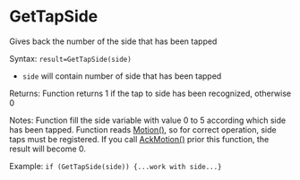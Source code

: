 # GetTapSide 

Gives back the number of the side that has been tapped 

Syntax: `result=GetTapSide(side)` 

* `side` will contain number of side that has been tapped

Returns: Function returns 1 if the tap to side has been recognized, otherwise 0 

Notes: Function fill the side variable with value 0 to 5 according which side has been tapped. Function reads [Motion\(\)](/api-native-functions/motion.md), so for correct operation, side taps must be registered. If you call [AckMotion\(\)](/api-native-functions/ackmotion.md) prior this function, the result will become 0. 

Example: `if (GetTapSide(side)) {...work with side...}`

